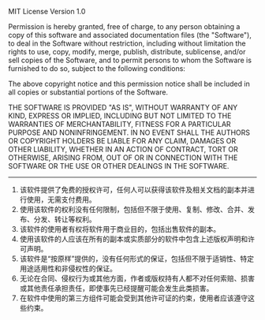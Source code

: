 MIT License
Version 1.0

Permission is hereby granted, free of charge, to any person obtaining a copy of this software and associated documentation files (the "Software"), to deal in the Software without restriction, including without limitation the rights to use, copy, modify, merge, publish, distribute, sublicense, and/or sell copies of the Software, and to permit persons to whom the Software is furnished to do so, subject to the following conditions:

The above copyright notice and this permission notice shall be included in all copies or substantial portions of the Software.

THE SOFTWARE IS PROVIDED "AS IS", WITHOUT WARRANTY OF ANY KIND, EXPRESS OR IMPLIED, INCLUDING BUT NOT LIMITED TO THE WARRANTIES OF MERCHANTABILITY, FITNESS FOR A PARTICULAR PURPOSE AND NONINFRINGEMENT. IN NO EVENT SHALL THE AUTHORS OR COPYRIGHT HOLDERS BE LIABLE FOR ANY CLAIM, DAMAGES OR OTHER LIABILITY, WHETHER IN AN ACTION OF CONTRACT, TORT OR OTHERWISE, ARISING FROM, OUT OF OR IN CONNECTION WITH THE SOFTWARE OR THE USE OR OTHER DEALINGS IN THE SOFTWARE.

---

1. 该软件提供了免费的授权许可，任何人可以获得该软件及相关文档的副本并进行使用，无需支付费用。
2. 使用该软件的权利没有任何限制，包括但不限于使用、复制、修改、合并、发布、分发、转让等权利。
3. 该软件的使用者有权将软件用于商业目的，包括出售软件的副本。
4. 使用该软件的人应该在所有的副本或实质部分的软件中包含上述版权声明和许可声明。
5. 该软件是“按原样”提供的，没有任何形式的保证，包括但不限于适销性、特定用途适用性和非侵权性的保证。
6. 无论在合同、侵权行为或其他方面，作者或版权持有人都不对任何索赔、损害或其他责任承担责任，即使事先已经提醒可能会发生此类损害。
7. 在软件中使用的第三方组件可能会受到其他许可证的约束，使用者应该遵守这些约束。